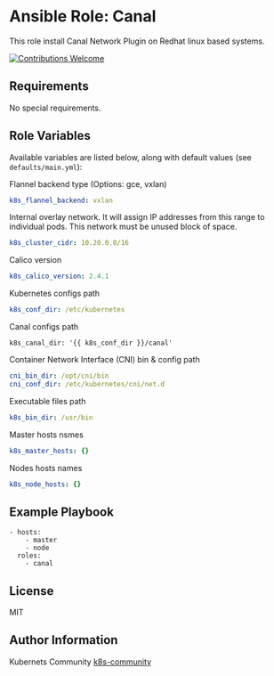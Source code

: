Ansible Role: Canal
===================

This role install Canal Network Plugin on Redhat linux based systems.

[![Contributions Welcome](https://img.shields.io/badge/contributions-welcome-brightgreen.svg?style=flat)](https://github.com/k8s-community/cluster-deploy/issues)

Requirements
------------

No special requirements.


Role Variables
--------------

Available variables are listed below, along with default values (see `defaults/main.yml`):

Flannel backend type (Options: gce, vxlan)
```yaml
k8s_flannel_backend: vxlan
```

Internal overlay network. It will assign IP
addresses from this range to individual pods.
This network must be unused block of space.
```yaml
k8s_cluster_cidr: 10.20.0.0/16
```

Calico version 
```yaml
k8s_calico_version: 2.4.1
```

Kubernetes configs path
```yaml
k8s_conf_dir: /etc/kubernetes
```

Canal configs path
```
k8s_canal_dir: '{{ k8s_conf_dir }}/canal'
```

Container Network Interface (CNI) bin & config path
```yaml
cni_bin_dir: /opt/cni/bin
cni_conf_dir: /etc/kubernetes/cni/net.d
```

Executable files path
```yaml
k8s_bin_dir: /usr/bin
```

Master hosts nsmes
```yaml
k8s_master_hosts: {}
```

Nodes hosts names
```yaml
k8s_node_hosts: {}
```


Example Playbook
----------------

    - hosts:
        - master
        - node
      roles:
        - canal

License
-------

MIT

Author Information
------------------

Kubernets Community [k8s-community](https://github.com/k8s-community)
